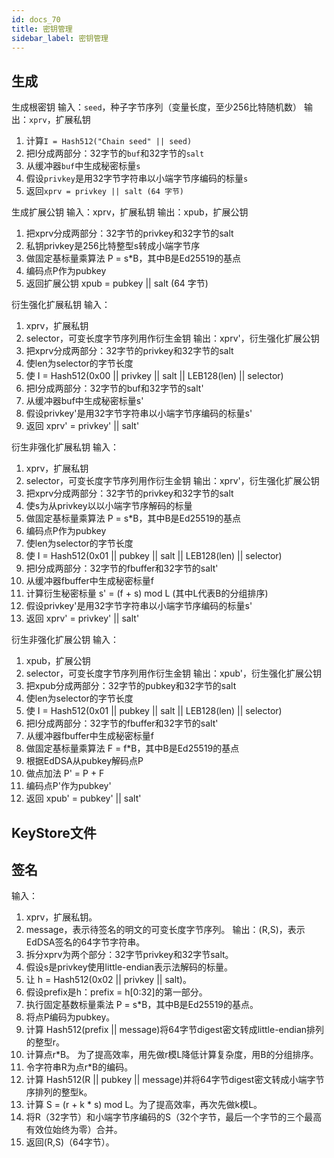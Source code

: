 ```yaml
---
id: docs_70
title: 密钥管理
sidebar_label: 密钥管理
---
```


## 生成
生成根密钥
输入：`seed`，种子字节序列（变量长度，至少256比特随机数）
输出：`xprv`，扩展私钥
1. 计算`I = Hash512("Chain seed" || seed)`
2. 把I分成两部分：32字节的`buf`和32字节的`salt`
3. 从缓冲器`buf`中生成秘密标量`s`
4. 假设`privkey`是用32字节字符串以小端字节序编码的标量`s`
5. 返回`xprv = privkey || salt (64 字节)`

生成扩展公钥
输入：xprv，扩展私钥
输出：xpub，扩展公钥
1. 把xprv分成两部分：32字节的privkey和32字节的salt
2. 私钥privkey是256比特整型s转成小端字节序
3. 做固定基标量乘算法 P = s*B，其中B是Ed25519的基点
4. 编码点P作为pubkey
5. 返回扩展公钥 xpub = pubkey || salt (64 字节)

衍生强化扩展私钥
输入：
1. xprv，扩展私钥
2. selector，可变长度字节序列用作衍生金钥
输出：xprv'，衍生强化扩展公钥
1. 把xprv分成两部分：32字节的privkey和32字节的salt
2. 使len为selector的字节长度
3. 使 I = Hash512(0x00 || privkey || salt || LEB128(len) || selector)
4. 把I分成两部分：32字节的buf和32字节的salt'
5. 从缓冲器buf中生成秘密标量s'
6. 假设privkey'是用32字节字符串以小端字节序编码的标量s'
7. 返回 xprv' = privkey' || salt'

衍生非强化扩展私钥
输入：
1. xprv，扩展私钥
2. selector，可变长度字节序列用作衍生金钥
输出：xprv'，衍生强化扩展公钥
1. 把xprv分成两部分：32字节的privkey和32字节的salt
2. 使s为从privkey以以小端字节序解码的标量
3. 做固定基标量乘算法 P = s*B，其中B是Ed25519的基点
4. 编码点P作为pubkey
5. 使len为selector的字节长度
6. 使 I = Hash512(0x01 || pubkey || salt || LEB128(len) || selector)
7. 把I分成两部分：32字节的fbuffer和32字节的salt'
8. 从缓冲器fbuffer中生成秘密标量f
9. 计算衍生秘密标量 s' = (f + s) mod L (其中L代表B的分组排序)
10. 假设privkey'是用32字节字符串以小端字节序编码的标量s'
11. 返回 xprv' = privkey' || salt'

衍生非强化扩展公钥
输入：
1. xpub，扩展公钥
2. selector，可变长度字节序列用作衍生金钥
输出：xpub'，衍生强化扩展公钥
1. 把xpub分成两部分：32字节的pubkey和32字节的salt
2. 使len为selector的字节长度
3. 使 I = Hash512(0x01 || pubkey || salt || LEB128(len) || selector)
4. 把I分成两部分：32字节的fbuffer和32字节的salt'
5. 从缓冲器fbuffer中生成秘密标量f
6. 做固定基标量乘算法 F = f*B，其中B是Ed25519的基点
7. 根据EdDSA从pubkey解码点P
8. 做点加法 P' = P + F
9. 编码点P'作为pubkey'
10. 返回 xpub' = pubkey' || salt'


## KeyStore文件



## 签名

输入：
1. xprv，扩展私钥。
2. message，表示待签名的明文的可变长度字节序列。
输出：(R,S)，表示EdDSA签名的64字节字符串。
1. 拆分xprv为两个部分：32字节privkey和32字节salt。
2. 假设s是privkey使用little-endian表示法解码的标量。
3. 让 h = Hash512(0x02 || privkey || salt)。
4. 假设prefix是h：prefix = h[0:32]的第一部分。
5. 执行固定基数标量乘法 P = s*B，其中B是Ed25519的基点。
6. 将点P编码为pubkey。
7. 计算 Hash512(prefix || message)将64字节digest密文转成little-endian排列的整型r。
8. 计算点r*B。 为了提高效率，用先做r模L降低计算复杂度，用B的分组排序。
9. 令字符串R为点r*B的编码。
10. 计算 Hash512(R || pubkey || message)并将64字节digest密文转成小端字节序排列的整型k。
11. 计算 S = (r + k * s) mod L。为了提高效率，再次先做k模L。
12. 将R（32字节）和小端字节序编码的S（32个字节，最后一个字节的三个最高有效位始终为零）合并。
13. 返回(R,S)（64字节）。


